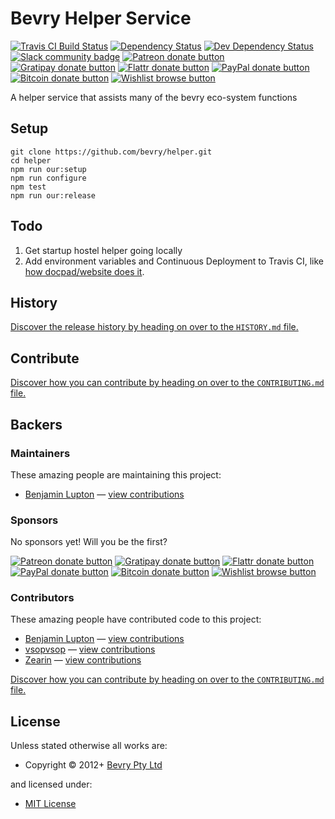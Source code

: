 <!-- TITLE/ -->

<h1>Bevry Helper Service</h1>

<!-- /TITLE -->


<!-- BADGES/ -->

<span class="badge-travisci"><a href="http://travis-ci.org/bevry/helper" title="Check this project's build status on TravisCI"><img src="https://img.shields.io/travis/bevry/helper/master.svg" alt="Travis CI Build Status" /></a></span>
<span class="badge-daviddm"><a href="https://david-dm.org/bevry/helper" title="View the status of this project's dependencies on DavidDM"><img src="https://img.shields.io/david/bevry/helper.svg" alt="Dependency Status" /></a></span>
<span class="badge-daviddmdev"><a href="https://david-dm.org/bevry/helper#info=devDependencies" title="View the status of this project's development dependencies on DavidDM"><img src="https://img.shields.io/david/dev/bevry/helper.svg" alt="Dev Dependency Status" /></a></span>
<br class="badge-separator" />
<span class="badge-slackin"><a href="https://slack.bevry.me" title="Join this project's slack community"><img src="https://slack.bevry.me/badge.svg" alt="Slack community badge" /></a></span>
<span class="badge-patreon"><a href="https://patreon.com/bevry" title="Donate to this project using Patreon"><img src="https://img.shields.io/badge/patreon-donate-yellow.svg" alt="Patreon donate button" /></a></span>
<span class="badge-gratipay"><a href="https://www.gratipay.com/bevry" title="Donate weekly to this project using Gratipay"><img src="https://img.shields.io/badge/gratipay-donate-yellow.svg" alt="Gratipay donate button" /></a></span>
<span class="badge-flattr"><a href="https://flattr.com/profile/balupton" title="Donate to this project using Flattr"><img src="https://img.shields.io/badge/flattr-donate-yellow.svg" alt="Flattr donate button" /></a></span>
<span class="badge-paypal"><a href="https://bevry.me/paypal" title="Donate to this project using Paypal"><img src="https://img.shields.io/badge/paypal-donate-yellow.svg" alt="PayPal donate button" /></a></span>
<span class="badge-bitcoin"><a href="https://bevry.me/bitcoin" title="Donate once-off to this project using Bitcoin"><img src="https://img.shields.io/badge/bitcoin-donate-yellow.svg" alt="Bitcoin donate button" /></a></span>
<span class="badge-wishlist"><a href="https://bevry.me/wishlist" title="Buy an item on our wishlist for us"><img src="https://img.shields.io/badge/wishlist-donate-yellow.svg" alt="Wishlist browse button" /></a></span>

<!-- /BADGES -->


<!-- DESCRIPTION/ -->

A helper service that assists many of the bevry eco-system functions

<!-- /DESCRIPTION -->


## Setup

```
git clone https://github.com/bevry/helper.git
cd helper
npm run our:setup
npm run configure
npm test
npm run our:release
```


## Todo

1. Get startup hostel helper going locally
1. Add environment variables and Continuous Deployment to Travis CI, like [how docpad/website does it](https://github.com/docpad/website/blob/master/.travis.yml#L45-L60).



<!-- HISTORY/ -->

<h2>History</h2>

<a href="https://github.com/bevry/helper/blob/master/HISTORY.md#files">Discover the release history by heading on over to the <code>HISTORY.md</code> file.</a>

<!-- /HISTORY -->


<!-- CONTRIBUTE/ -->

<h2>Contribute</h2>

<a href="https://github.com/bevry/helper/blob/master/CONTRIBUTING.md#files">Discover how you can contribute by heading on over to the <code>CONTRIBUTING.md</code> file.</a>

<!-- /CONTRIBUTE -->


<!-- BACKERS/ -->

<h2>Backers</h2>

<h3>Maintainers</h3>

These amazing people are maintaining this project:

<ul><li><a href="http://balupton.com">Benjamin Lupton</a> — <a href="https://github.com/bevry/helper/commits?author=balupton" title="View the GitHub contributions of Benjamin Lupton on repository bevry/helper">view contributions</a></li></ul>

<h3>Sponsors</h3>

No sponsors yet! Will you be the first?

<span class="badge-patreon"><a href="https://patreon.com/bevry" title="Donate to this project using Patreon"><img src="https://img.shields.io/badge/patreon-donate-yellow.svg" alt="Patreon donate button" /></a></span>
<span class="badge-gratipay"><a href="https://www.gratipay.com/bevry" title="Donate weekly to this project using Gratipay"><img src="https://img.shields.io/badge/gratipay-donate-yellow.svg" alt="Gratipay donate button" /></a></span>
<span class="badge-flattr"><a href="https://flattr.com/profile/balupton" title="Donate to this project using Flattr"><img src="https://img.shields.io/badge/flattr-donate-yellow.svg" alt="Flattr donate button" /></a></span>
<span class="badge-paypal"><a href="https://bevry.me/paypal" title="Donate to this project using Paypal"><img src="https://img.shields.io/badge/paypal-donate-yellow.svg" alt="PayPal donate button" /></a></span>
<span class="badge-bitcoin"><a href="https://bevry.me/bitcoin" title="Donate once-off to this project using Bitcoin"><img src="https://img.shields.io/badge/bitcoin-donate-yellow.svg" alt="Bitcoin donate button" /></a></span>
<span class="badge-wishlist"><a href="https://bevry.me/wishlist" title="Buy an item on our wishlist for us"><img src="https://img.shields.io/badge/wishlist-donate-yellow.svg" alt="Wishlist browse button" /></a></span>

<h3>Contributors</h3>

These amazing people have contributed code to this project:

<ul><li><a href="http://balupton.com">Benjamin Lupton</a> — <a href="https://github.com/bevry/helper/commits?author=balupton" title="View the GitHub contributions of Benjamin Lupton on repository bevry/helper">view contributions</a></li>
<li><a href="https://github.com/vsopvsop">vsopvsop</a> — <a href="https://github.com/bevry/helper/commits?author=vsopvsop" title="View the GitHub contributions of vsopvsop on repository bevry/helper">view contributions</a></li>
<li><a href="https://github.com/Zearin">Zearin</a> — <a href="https://github.com/bevry/helper/commits?author=Zearin" title="View the GitHub contributions of Zearin on repository bevry/helper">view contributions</a></li></ul>

<a href="https://github.com/bevry/helper/blob/master/CONTRIBUTING.md#files">Discover how you can contribute by heading on over to the <code>CONTRIBUTING.md</code> file.</a>

<!-- /BACKERS -->


<!-- LICENSE/ -->

<h2>License</h2>

Unless stated otherwise all works are:

<ul><li>Copyright &copy; 2012+ <a href="http://bevry.me">Bevry Pty Ltd</a></li></ul>

and licensed under:

<ul><li><a href="http://spdx.org/licenses/MIT.html">MIT License</a></li></ul>

<!-- /LICENSE -->
